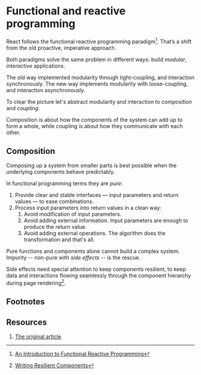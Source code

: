 # Functional and reactive programming

React follows the functional reactive programming paradigm[^1]. That’s a shift from the old proactive, imperative approach.

Both paradigms solve the same problem in different ways: build *modular*, *interactive* applications.

The old way implemented modularity through tight-coupling, and interaction synchronously. The new way implements modularity with loose-coupling, and interaction asynchronously.

To clear the picture let's abstract modularity and interaction to *composition* and *coupling*.

Composition is about how the components of the system can add up to form a whole, while coupling is about how they communicate with each other.

## Composition

Composing up a system from smaller parts is best possible when the underlying components behave predictably. 

In functional programming terms they are *pure*:

1. Provide clear and stable interfaces — input parameters and return values — to ease combinations.
2. Process input parameters into return values in a clean way:
	1. Avoid modification of input parameters.
	2. Avoid adding external information. Input parameters are enough to produce the return value. 
	3. Avoid adding external operations. The algorithm does the transformation and that's all.

Pure functions and components alone cannot build a complex system. Impurity -- non-pure with *side effects* -- is the rescue.

Side effects need special attention to keep components resilient, to keep data and interactions flowing seamlessly through the component hierarchy during page rendering[^2].



## Footnotes
[^1]: [An Introduction to Functional Reactive Programming](https://blog.danlew.net/2017/07/27/an-introduction-to-functional-reactive-programming/)
[^2]: [Writing Resilient Components](https://overreacted.io/writing-resilient-components/#writing-resilient-components)

## Resources
1. [The original article](http://metamn.io/react/the-reactive-fuctional-nature-of-react/)